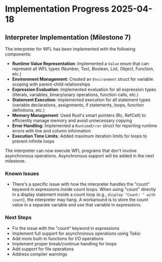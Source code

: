 # Implementation Progress 2025-04-18

## Interpreter Implementation (Milestone 7)

The interpreter for WFL has been implemented with the following components:

- **Runtime Value Representation**: Implemented a `Value` enum that can represent all WFL types (Number, Text, Boolean, List, Object, Function, etc.)
- **Environment Management**: Created an `Environment` struct for variable scoping with parent-child relationships
- **Expression Evaluation**: Implemented evaluation for all expression types (literals, variables, binary/unary operations, function calls, etc.)
- **Statement Execution**: Implemented execution for all statement types (variable declarations, assignments, if statements, loops, function definitions, etc.)
- **Memory Management**: Used Rust's smart pointers (Rc, RefCell) to efficiently manage memory and avoid unnecessary copying
- **Error Handling**: Implemented a `RuntimeError` struct for reporting runtime errors with line and column information
- **Execution Time Limits**: Added maximum iteration limits for loops to prevent infinite loops

The interpreter can now execute WFL programs that don't involve asynchronous operations. Asynchronous support will be added in the next milestone.

### Known Issues

- There's a specific issue with how the interpreter handles the "count" keyword in expressions inside count loops. When using "count" directly in a display statement inside a count loop (e.g., `display "Count: " with count`), the interpreter may hang. A workaround is to store the count value in a separate variable and use that variable in expressions.

### Next Steps

- Fix the issue with the "count" keyword in expressions
- Implement full support for asynchronous operations using Tokio
- Add more built-in functions for I/O operations
- Implement proper break/continue handling for loops
- Add support for file operations
- Address compiler warnings
